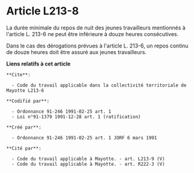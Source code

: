 # Article L213-8

La durée minimale du repos de nuit des jeunes travailleurs mentionnés à l'article L. 213-6 ne peut être inférieure à douze
heures consécutives.

Dans le cas des dérogations prévues à l'article L. 213-6, un repos continu de douze heures doit être assuré aux jeunes
travailleurs.

**Liens relatifs à cet article**

	**Cite**:

	  - Code du travail applicable dans la collectivité territoriale de Mayotte L213-6

	**Codifié par**:

	  - Ordonnance 91-246 1991-02-25 art. 1
	  - Loi n°91-1379 1991-12-28 art. 1 (ratification)

	**Créé par**:

	  - Ordonnance 91-246 1991-02-25 art. 1 JORF 6 mars 1991

	**Cité par**:

	  - Code du travail applicable à Mayotte. - art. L213-9 (V)
	  - Code du travail applicable à Mayotte. - art. R222-3 (V)
